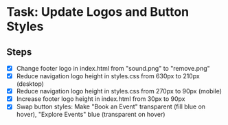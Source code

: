 # Task: Update Logos and Button Styles

## Steps
- [x] Change footer logo in index.html from "sound.png" to "remove.png"
- [x] Reduce navigation logo height in styles.css from 630px to 210px (desktop)
- [x] Reduce navigation logo height in styles.css from 270px to 90px (mobile)
- [x] Increase footer logo height in index.html from 30px to 90px
- [x] Swap button styles: Make "Book an Event" transparent (fill blue on hover), "Explore Events" blue (transparent on hover)
